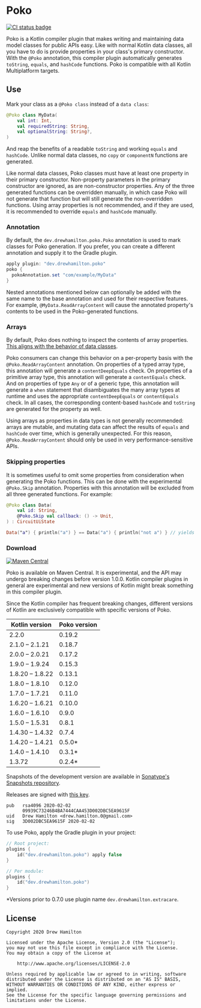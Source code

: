 # Poko
[![CI status badge](https://github.com/drewhamilton/Poko/actions/workflows/ci.yml/badge.svg?branch=main)](https://github.com/drewhamilton/Poko/actions/workflows/ci.yml?query=branch%3Amain)

Poko is a Kotlin compiler plugin that makes writing and maintaining data model classes for public
APIs easy. Like with normal Kotlin data classes, all you have to do is provide properties in your
class's primary constructor. With the `@Poko` annotation, this compiler plugin automatically
generates `toString`, `equals`, and `hashCode` functions. Poko is compatible with all Kotlin
Multiplatform targets.

## Use
Mark your class as a `@Poko class` instead of a `data class`:
```kotlin
@Poko class MyData(
    val int: Int,
    val requiredString: String,
    val optionalString: String?,
)
```

And reap the benefits of a readable `toString` and working `equals` and `hashCode`. Unlike normal
data classes, no `copy` or `componentN` functions are generated.

Like normal data classes, Poko classes must have at least one property in their primary constructor.
Non-property parameters in the primary constructor are ignored, as are non-constructor properties.
Any of the three generated functions can be overridden manually, in which case Poko will not
generate that function but will still generate the non-overridden functions. Using array properties
is not recommended, and if they are used, it is recommended to override `equals` and `hashCode`
manually.

### Annotation
By default, the `dev.drewhamilton.poko.Poko` annotation is used to mark classes for Poko generation.
If you prefer, you can create a different annotation and supply it to the Gradle  plugin.

```groovy
apply plugin: "dev.drewhamilton.poko"
poko {
  pokoAnnotation.set "com/example/MyData"
}
```

Nested annotations mentioned below can optionally be added with the same name to the base annotation
and used for their respective features. For example, `@MyData.ReadArrayContent` will cause the
annotated property's contents to be used in the Poko-generated functions.

### Arrays
By default, Poko does nothing to inspect the contents of array properties. [This aligns with the
behavior of data classes](https://blog.jetbrains.com/kotlin/2015/09/feedback-request-limitations-on-data-classes/#Appendix.Comparingarrays).

Poko consumers can change this behavior on a per-property basis with the `@Poko.ReadArrayContent`
annotation. On properties of a typed array type, this annotation will generate a `contentDeepEquals`
check. On properties of a primitive array type, this annotation will generate a `contentEquals`
check. And on properties of type `Any` or of a generic type, this annotation will generate a `when`
statement that disambiguates the many array types at runtime and uses the appropriate
`contentDeepEquals` or `contentEquals` check. In all cases, the corresponding content-based
`hashCode` and `toString` are generated for the property as well.

Using arrays as properties in data types is not generally recommended: arrays are mutable, and
mutating data can affect the results of `equals` and `hashCode` over time, which is generally
unexpected. For this reason, `@Poko.ReadArrayContent` should only be used in very
performance-sensitive APIs.

### Skipping properties

It is sometimes useful to omit some properties from consideration when generating the Poko
functions. This can be done with the experimental `@Poko.Skip` annotation. Properties with this
annotation will be excluded from all three generated functions. For example:

```kotlin
@Poko class Data(
    val id: String,
    @Poko.Skip val callback: () -> Unit,
) : CircuitUiState

Data("a") { println("a") } == Data("a") { println("not a") } // yields `true`
```

### Download

[![Maven Central](https://img.shields.io/maven-metadata/v.svg?label=maven%20central&metadataUrl=https%3A%2F%2Frepo1.maven.org%2Fmaven2%2Fdev%2Fdrewhamilton%2Fpoko%2Fpoko-compiler-plugin%2Fmaven-metadata.xml&color=blue)](https://central.sonatype.com/namespace/dev.drewhamilton.poko)

Poko is available on Maven Central. It is experimental, and the API may undergo breaking changes
before version 1.0.0. Kotlin compiler plugins in general are experimental and new versions of Kotlin
might break something in this compiler plugin.

Since the Kotlin compiler has frequent breaking changes, different versions of Kotlin are
exclusively compatible with specific versions of Poko.

| Kotlin version  | Poko version |
|-----------------|--------------|
| 2.2.0           | 0.19.2       |
| 2.1.0 – 2.1.21  | 0.18.7       |
| 2.0.0 – 2.0.21  | 0.17.2       |
| 1.9.0 – 1.9.24  | 0.15.3       |
| 1.8.20 – 1.8.22 | 0.13.1       |
| 1.8.0 – 1.8.10  | 0.12.0       |
| 1.7.0 – 1.7.21  | 0.11.0       |
| 1.6.20 – 1.6.21 | 0.10.0       | 
| 1.6.0 – 1.6.10  | 0.9.0        |
| 1.5.0 – 1.5.31  | 0.8.1        |
| 1.4.30 – 1.4.32 | 0.7.4        |
| 1.4.20 – 1.4.21 | 0.5.0*       |
| 1.4.0 – 1.4.10  | 0.3.1*       |
| 1.3.72          | 0.2.4*       |

Snapshots of the development version are available in [Sonatype's Snapshots
repository](https://central.sonatype.com/repository/maven-snapshots/).

Releases are signed with [this key](https://keyserver.ubuntu.com/pks/lookup?search=09939C73246B4BA7444CAA453D002DBC5EA9615F&fingerprint=on&op=index).
```
pub   rsa4096 2020-02-02
      09939C73246B4BA7444CAA453D002DBC5EA9615F
uid   Drew Hamilton <drew.hamilton.0@gmail.com>
sig   3D002DBC5EA9615F 2020-02-02
```

To use Poko, apply the Gradle plugin in your project:
```kotlin
// Root project:
plugins {
    id("dev.drewhamilton.poko") apply false
}

// Per module:
plugins {
    id("dev.drewhamilton.poko")
}
```

\*Versions prior to 0.7.0 use plugin name `dev.drewhamilton.extracare`.

## License
```
Copyright 2020 Drew Hamilton

Licensed under the Apache License, Version 2.0 (the "License");
you may not use this file except in compliance with the License.
You may obtain a copy of the License at

    http://www.apache.org/licenses/LICENSE-2.0

Unless required by applicable law or agreed to in writing, software
distributed under the License is distributed on an "AS IS" BASIS,
WITHOUT WARRANTIES OR CONDITIONS OF ANY KIND, either express or implied.
See the License for the specific language governing permissions and
limitations under the License.
```
